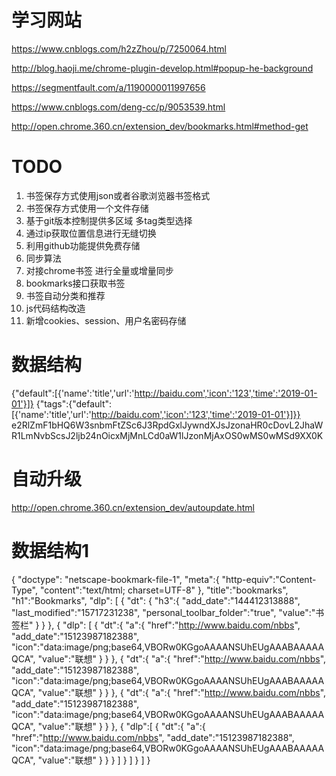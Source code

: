 # 学习网站

https://www.cnblogs.com/h2zZhou/p/7250064.html

http://blog.haoji.me/chrome-plugin-develop.html#popup-he-background

https://segmentfault.com/a/1190000011997656

https://www.cnblogs.com/deng-cc/p/9053539.html

http://open.chrome.360.cn/extension_dev/bookmarks.html#method-get

# TODO

1. 书签保存方式使用json或者谷歌浏览器书签格式
2. 书签保存方式使用一个文件存储
3. 基于git版本控制提供多区域 多tag类型选择
4. 通过ip获取位置信息进行无缝切换
5. 利用github功能提供免费存储
6. 同步算法
7. 对接chrome书签 进行全量或增量同步
8. bookmarks接口获取书签
9. 书签自动分类和推荐
10. js代码结构改造
11. 新增cookies、session、用户名密码存储

# 数据结构

{"default":[{'name':'title','url':'http://baidu.com','icon':'123','time':'2019-01-01'}]}
{"tags":{"default":[{'name':'title','url':'http://baidu.com','icon':'123','time':'2019-01-01'}]}}
e2RlZmF1bHQ6W3snbmFtZSc6J3RpdGxlJywndXJsJzonaHR0cDovL2JhaWR1LmNvbScsJ2ljb24nOicxMjMnLCd0aW1lJzonMjAxOS0wMS0wMSd9XX0K

# 自动升级

http://open.chrome.360.cn/extension_dev/autoupdate.html

# 数据结构1

{
    "doctype": "netscape-bookmark-file-1",
    "meta":{
        "http-equiv":"Content-Type",
        "content":"text/html; charset=UTF-8"
    },
    "title":"bookmarks",
    "h1":"Bookmarks",
    "dlp": [
        {
            "dt": {
                "h3":{
                    "add_date":"144412313888",
                    "last_modified":"15717231238",
                    "personal_toolbar_folder":"true",
                    "value":"书签栏"
                }
            }
        },
        {
            "dlp": [
                {
                    "dt":{
                        "a":{
                            "href":"http://www.baidu.com/nbbs",
                            "add_date":"15123987182388",
                            "icon":"data:image/png;base64,VBORw0KGgoAAAANSUhEUgAAABAAAAAQCA",
                            "value":"联想"
                        }
                    }
                },
                {
                    "dt":{
                        "a":{
                            "href":"http://www.baidu.com/nbbs",
                            "add_date":"15123987182388",
                            "icon":"data:image/png;base64,VBORw0KGgoAAAANSUhEUgAAABAAAAAQCA",
                            "value":"联想"
                        }
                    }
                },
                {
                    "dt":{
                        "a":{
                            "href":"http://www.baidu.com/nbbs",
                            "add_date":"15123987182388",
                            "icon":"data:image/png;base64,VBORw0KGgoAAAANSUhEUgAAABAAAAAQCA",
                            "value":"联想"
                        }
                    }
                },
                {
                    "dlp":[
                        {
                            "dt":{
                                "a":{
                                    "href":"http://www.baidu.com/nbbs",
                                    "add_date":"15123987182388",
                                    "icon":"data:image/png;base64,VBORw0KGgoAAAANSUhEUgAAABAAAAAQCA",
                                    "value":"联想"
                                }
                            }
                        }
                    ]
                }
            ]
        }
    ]
}